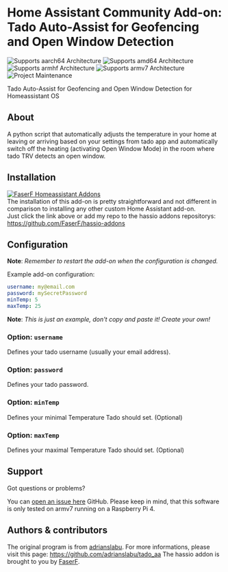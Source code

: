 # Home Assistant Community Add-on: Tado Auto-Assist for Geofencing and Open Window Detection
![Supports aarch64 Architecture][aarch64-shield] ![Supports amd64 Architecture][amd64-shield] ![Supports armhf Architecture][armhf-shield] ![Supports armv7 Architecture][armv7-shield]
![Project Maintenance][maintenance-shield]

Tado Auto-Assist for Geofencing and Open Window Detection for Homeassistant OS

## About

A python script that automatically adjusts the temperature in your home at leaving or arriving based on your settings from tado app and automatically switch off the heating (activating Open Window Mode) in the room where tado TRV detects an open window.

## Installation

[![FaserF Homeassistant Addons](https://my.home-assistant.io/badges/supervisor_add_addon_repository.svg)](https://my.home-assistant.io/redirect/supervisor_add_addon_repository/?repository_url=https%3A%2F%2Fgithub.com%2FFaserF%2Fhassio-addons)
<br />
The installation of this add-on is pretty straightforward and not different in comparison to installing any other custom Home Assistant add-on.<br />
Just click the link above or add my repo to the hassio addons repositorys: <https://github.com/FaserF/hassio-addons>

## Configuration

**Note**: _Remember to restart the add-on when the configuration is changed._

Example add-on configuration:

```yaml
username: my@email.com
password: mySecretPassword
minTemp: 5
maxTemp: 25
```

**Note**: _This is just an example, don't copy and paste it! Create your own!_

### Option: `username`

Defines your tado username (usually your email address).

### Option: `password`

Defines your tado password.

### Option: `minTemp`

Defines your minimal Temperature Tado should set. (Optional)

### Option: `maxTemp`

Defines your maximal Temperature Tado should set. (Optional)

## Support

Got questions or problems?

You can [open an issue here][issue] GitHub.
Please keep in mind, that this software is only tested on armv7 running on a Raspberry Pi 4.

## Authors & contributors

The original program is from [adrianslabu]. For more informations, please visit this page: <https://github.com/adrianslabu/tado_aa>
The hassio addon is brought to you by [FaserF].

[maintenance-shield]: https://img.shields.io/maintenance/yes/2025.svg
[aarch64-shield]: https://img.shields.io/badge/aarch64-yes-green.svg
[amd64-shield]: https://img.shields.io/badge/amd64-yes-green.svg
[armhf-shield]: https://img.shields.io/badge/armhf-yes-green.svg
[armv7-shield]: https://img.shields.io/badge/armv7-yes-green.svg
[FaserF]: https://github.com/FaserF/
[issue]: https://github.com/FaserF/hassio-addons/issues
[adrianslabu]: https://github.com/adrianslabu